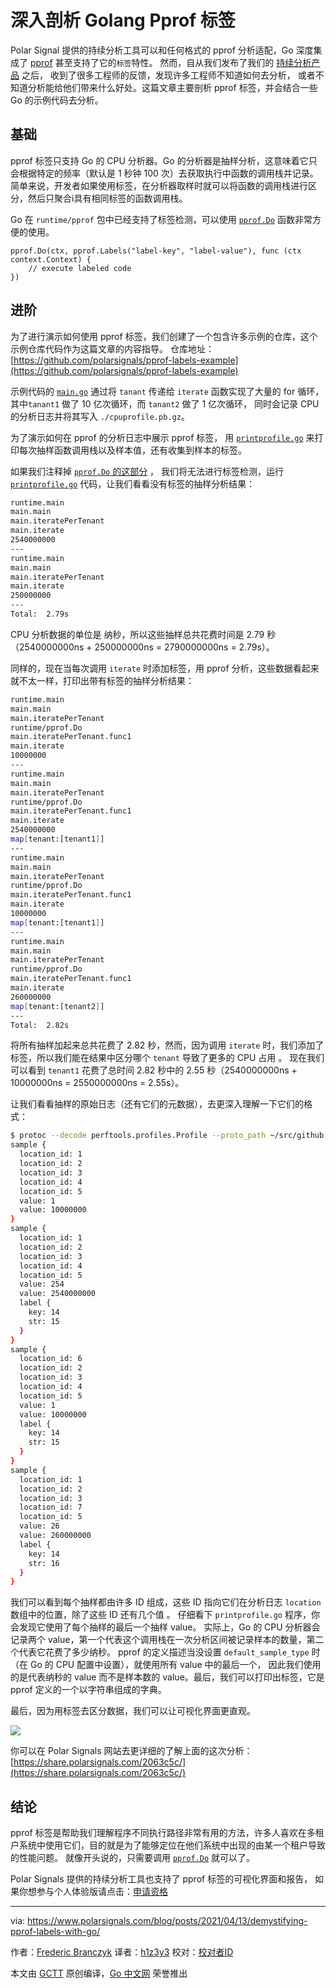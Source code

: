 # 深入剖析 Golang Pprof 标签

Polar Signal 提供的持续分析工具可以和任何格式的 pprof 分析适配，Go 深度集成了 [pprof](https://github.com/google/pprof) 甚至支持了它的`标签`特性。
然而，自从我们发布了我们的 [持续分析产品](https://www.polarsignals.com/blog/posts/2021/02/09/announcing-polar-signals-continuous-profiler/) 之后，
收到了很多工程师的反馈，发现许多工程师不知道如何去分析， 或者不知道分析能给他们带来什么好处。这篇文章主要剖析 pprof 标签，并会结合一些 Go 的示例代码去分析。

## 基础

pprof 标签只支持 Go 的 CPU 分析器。Go 的分析器是抽样分析，这意味着它只会根据特定的频率（默认是 1 秒钟 100 次）去获取执行中函数的调用栈并记录。
简单来说，开发者如果使用标签，在分析器取样时就可以将函数的调用栈进行区分，然后只聚合i具有相同标签的函数调用栈。

Go 在 `runtime/pprof` 包中已经支持了标签检测，可以使用 [`pprof.Do`](https://golang.org/pkg/runtime/pprof/#Do) 函数非常方便的使用。

```golang
pprof.Do(ctx, pprof.Labels("label-key", "label-value"), func (ctx context.Context) {
    // execute labeled code
})
```

## 进阶

为了进行演示如何使用 pprof
标签，我们创建了一个包含许多示例的仓库，这个示例仓库代码作为这篇文章的内容指导。
仓库地址：[https://github.com/polarsignals/pprof-labels-example](https://github.com/polarsignals/pprof-labels-example)

示例代码的 [`main.go`](https://github.com/polarsignals/pprof-labels-example/blob/60accf8b4fbebcd5f96b3743663af5745ef74596/main.go)
通过将 `tanant` 传递给 `iterate` 函数实现了大量的 for 循环， 其中`tanant1` 做了 10 亿次循环，而 `tanant2` 做了 1 亿次循环，
同时会记录 CPU 的分析日志并将其写入 `./cpuprofile.pb.gz`。

为了演示如何在 pprof 的分析日志中展示 pprof 标签，
用 [`printprofile.go`](https://github.com/polarsignals/pprof-labels-example/blob/60accf8b4fbebcd5f96b3743663af5745ef74596/printprofile.go)
来打印每次抽样函数调用栈以及样本值，还有收集到样本的标签。

如果我们注释掉 [`pprof.Do` 的这部分](https://github.com/polarsignals/pprof-labels-example/blob/60accf8b4fbebcd5f96b3743663af5745ef74596/main.go#L39-L41) ，
我们将无法进行标签检测，运行 [`printprofile.go`](https://github.com/polarsignals/pprof-labels-example/blob/60accf8b4fbebcd5f96b3743663af5745ef74596/printprofile.go)
代码，让我们看看没有标签的抽样分析结果：

```bash
runtime.main
main.main
main.iteratePerTenant
main.iterate
2540000000
---
runtime.main
main.main
main.iteratePerTenant
main.iterate
250000000
---
Total:  2.79s
```

CPU 分析数据的单位是 纳秒，所以这些抽样总共花费时间是 2.79 秒（2540000000ns + 250000000ns = 2790000000ns = 2.79s）。

同样的，现在当每次调用 `iterate` 时添加标签，用 pprof 分析，这些数据看起来就不太一样，打印出带有标签的抽样分析结果：

```bash
runtime.main
main.main
main.iteratePerTenant
runtime/pprof.Do
main.iteratePerTenant.func1
main.iterate
10000000
---
runtime.main
main.main
main.iteratePerTenant
runtime/pprof.Do
main.iteratePerTenant.func1
main.iterate
2540000000
map[tenant:[tenant1]]
---
runtime.main
main.main
main.iteratePerTenant
runtime/pprof.Do
main.iteratePerTenant.func1
main.iterate
10000000
map[tenant:[tenant1]]
---
runtime.main
main.main
main.iteratePerTenant
runtime/pprof.Do
main.iteratePerTenant.func1
main.iterate
260000000
map[tenant:[tenant2]]
---
Total:  2.82s
```

将所有抽样加起来总共花费了 2.82 秒，然而，因为调用 `iterate` 时，我们添加了标签，所以我们能在结果中区分哪个 `tenant` 导致了更多的 CPU 占用 。
现在我们可以看到 `tenant1` 花费了总时间 2.82 秒中的 2.55 秒（2540000000ns + 10000000ns = 2550000000ns = 2.55s）。

让我们看看抽样的原始日志（还有它们的元数据），去更深入理解一下它们的格式：

```bash
$ protoc --decode perftools.profiles.Profile --proto_path ~/src/github.com/google/pprof/proto profile.proto < cpuprofile.pb | grep -A12 "sample {"
sample {
  location_id: 1
  location_id: 2
  location_id: 3
  location_id: 4
  location_id: 5
  value: 1
  value: 10000000
}
sample {
  location_id: 1
  location_id: 2
  location_id: 3
  location_id: 4
  location_id: 5
  value: 254
  value: 2540000000
  label {
    key: 14
    str: 15
  }
}
sample {
  location_id: 6
  location_id: 2
  location_id: 3
  location_id: 4
  location_id: 5
  value: 1
  value: 10000000
  label {
    key: 14
    str: 15
  }
}
sample {
  location_id: 1
  location_id: 2
  location_id: 3
  location_id: 7
  location_id: 5
  value: 26
  value: 260000000
  label {
    key: 14
    str: 16
  }
}
```

我们可以看到每个抽样都由许多 ID 组成，这些 ID 指向它们在分析日志 `location` 数组中的位置，除了这些 ID 还有几个值 。
仔细看下 `printprofile.go` 程序，你会发现它使用了每个抽样的最后一个抽样 value。
实际上，Go 的 CPU 分析器会记录两个 value，第一个代表这个调用栈在一次分析区间被记录样本的数量，第二个代表它花费了多少纳秒。
pprof 的定义描述当没设置 `default_sample_type` 时（在 Go 的 CPU 配置中设置），就使用所有 value 中的最后一个，
因此我们使用的是代表纳秒的 value 而不是样本数的 value。最后，我们可以打印出标签，它是 pprof 定义的一个以字符串组成的字典。

最后，因为用标签去区分数据，我们可以让可视化界面更直观。

![](https://raw.githubusercontent.com/studygolang/gctt-images2/master/20210413-Demystifying-Pprof-Labels-with-Go/pprof-callgraph-with-labels.png)

你可以在 Polar Signals 网站去更详细的了解上面的这次分析：[https://share.polarsignals.com/2063c5c/](https://share.polarsignals.com/2063c5c/)

## 结论

pprof 标签是帮助我们理解程序不同执行路径非常有用的方法，许多人喜欢在多租户系统中使用它们，目的就是为了能够定位在他们系统中出现的由某一个租户导致的性能问题。
就像开头说的，只需要调用 [`pprof.Do`](https://golang.org/pkg/runtime/pprof/#Do) 就可以了。

Polar Signals 提供的持续分析工具也支持了 pprof 标签的可视化界面和报告，
如果你想参与个人体验版请点击：[申请资格](https://www.polarsignals.com/#request-access)

---
via: https://www.polarsignals.com/blog/posts/2021/04/13/demystifying-pprof-labels-with-go/

作者：[Frederic Branczyk](https://twitter.com/fredbrancz)
译者：[h1z3y3](https://h1z3y3.me)
校对：[校对者ID](https://github.com/校对者ID)

本文由 [GCTT](https://github.com/studygolang/GCTT) 原创编译，[Go 中文网](https://studygolang.com/) 荣誉推出

